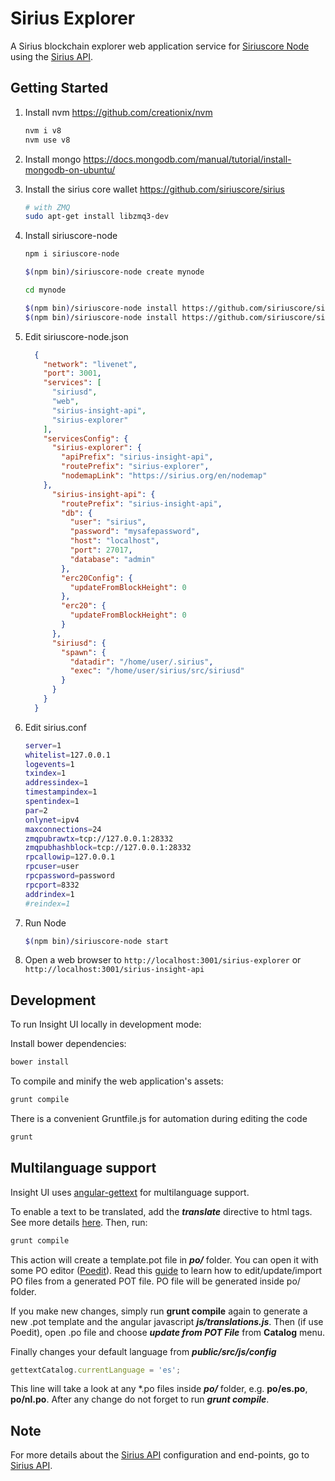 # Sirius Explorer

A Sirius blockchain explorer web application service for [Siriuscore Node](https://github.com/siriuscore/siriuscore-node) using the [Sirius API](https://github.com/siriuscore/sirius-insight-api).

## Getting Started

1. Install nvm https://github.com/creationix/nvm  

    ```bash
    nvm i v8
    nvm use v8
    ```

2. Install mongo https://docs.mongodb.com/manual/tutorial/install-mongodb-on-ubuntu/  

3. Install the sirius core wallet https://github.com/siriuscore/sirius

    ```bash
    # with ZMQ
    sudo apt-get install libzmq3-dev
    ```  
4. Install siriuscore-node

    ```bash
    npm i siriuscore-node

    $(npm bin)/siriuscore-node create mynode

    cd mynode

    $(npm bin)/siriuscore-node install https://github.com/siriuscore/sirius-insight-api.git#master
    $(npm bin)/siriuscore-node install https://github.com/siriuscore/sirius-explorer.git#master
    ```

5. Edit siriuscore-node.json

    ```json
      {
        "network": "livenet",
        "port": 3001,
        "services": [
          "siriusd",
          "web",
          "sirius-insight-api",
          "sirius-explorer"
        ],
        "servicesConfig": {
          "sirius-explorer": {
            "apiPrefix": "sirius-insight-api",
            "routePrefix": "sirius-explorer",
            "nodemapLink": "https://sirius.org/en/nodemap"
        },
          "sirius-insight-api": {
            "routePrefix": "sirius-insight-api",
            "db": {
              "user": "sirius",
              "password": "mysafepassword",
              "host": "localhost",
              "port": 27017,
              "database": "admin"
            },
            "erc20Config": {
              "updateFromBlockHeight": 0
            },
            "erc20": {
              "updateFromBlockHeight": 0
            }
          },
          "siriusd": {
            "spawn": {
              "datadir": "/home/user/.sirius",
              "exec": "/home/user/sirius/src/siriusd"
            }
          }
        }
      }
    ```  

6. Edit sirius.conf  

    ```bash
    server=1
    whitelist=127.0.0.1
    logevents=1
    txindex=1
    addressindex=1
    timestampindex=1
    spentindex=1
    par=2
    onlynet=ipv4
    maxconnections=24
    zmqpubrawtx=tcp://127.0.0.1:28332
    zmqpubhashblock=tcp://127.0.0.1:28332
    rpcallowip=127.0.0.1
    rpcuser=user
    rpcpassword=password
    rpcport=8332
    addrindex=1
    #reindex=1
    ```  

7. Run Node  

    ```bash
    $(npm bin)/siriuscore-node start
    ```  

8. Open a web browser to `http://localhost:3001/sirius-explorer` or `http://localhost:3001/sirius-insight-api`  

## Development

To run Insight UI locally in development mode:

Install bower dependencies:

```bash
bower install
```

To compile and minify the web application's assets:

```bash
grunt compile
```

There is a convenient Gruntfile.js for automation during editing the code

```bash
grunt
```

## Multilanguage support

Insight UI uses [angular-gettext](http://angular-gettext.rocketeer.be) for multilanguage support.

To enable a text to be translated, add the ***translate*** directive to html tags. See more details [here](http://angular-gettext.rocketeer.be/dev-guide/annotate/). Then, run:

```bash
grunt compile
```

This action will create a template.pot file in ***po/*** folder. You can open it with some PO editor ([Poedit](http://poedit.net)). Read this [guide](http://angular-gettext.rocketeer.be/dev-guide/translate/) to learn how to edit/update/import PO files from a generated POT file. PO file will be generated inside po/ folder.

If you make new changes, simply run **grunt compile** again to generate a new .pot template and the angular javascript ***js/translations.js***. Then (if use Poedit), open .po file and choose ***update from POT File*** from **Catalog** menu.

Finally changes your default language from ***public/src/js/config***

```javascript
gettextCatalog.currentLanguage = 'es';
```

This line will take a look at any *.po files inside ***po/*** folder, e.g.
**po/es.po**, **po/nl.po**. After any change do not forget to run ***grunt
compile***.

## Note

For more details about the [Sirius API](https://github.com/siriuscore/sirius-insight-api) configuration and end-points, go to [Sirius API](https://github.com/siriuscore/sirius-insight-api).
